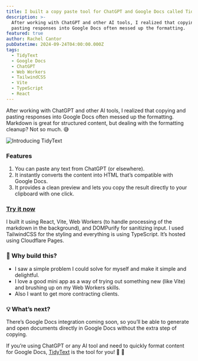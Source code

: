 ```yaml
---
title: I built a copy paste tool for ChatGPT and Google Docs called TidyText.cc
description: >-
  After working with ChatGPT and other AI tools, I realized that copying and
  pasting responses into Google Docs often messed up the formatting.
featured: true
author: Rachel Cantor
pubDatetime: 2024-09-24T04:00:00.000Z
tags:
  - TidyText
  - Google Docs
  - ChatGPT
  - Web Workers
  - TailwindCSS
  - Vite
  - TypeScript
  - React
---
```


After working with ChatGPT and other AI tools, I realized that copying and pasting responses into Google Docs often messed up the formatting. Markdown is great for structured content, but dealing with the formatting cleanup? Not so much. 😅

![Introducing TidyText](/uploads/introducing-tidytext.png)

### Features

1. You can paste any text from ChatGPT (or elsewhere).
2. It instantly converts the content into HTML that’s compatible with Google Docs.
3. It provides a clean preview and lets you copy the result directly to your clipboard with one click.

### [Try it now](https://tidytext.cc "Try TidyText")

I built it using React, Vite, Web Workers (to handle processing of the markdown in the background), and DOMPurify for sanitizing input. I used TailwindCSS for the styling and everything is using TypeScript. It’s hosted using Cloudflare Pages.

### 🔧 Why build this?

* I saw a simple problem I could solve for myself and make it simple and delightful.
* I love a good mini app as a way of trying out something new (like Vite) and brushing up on my Web Workers skills.
* Also I want to get more contracting clients.

### 💡 What’s next?

There’s Google Docs integration coming soon, so you’ll be able to generate and open documents directly in Google Docs without the extra step of copying.

If you’re using ChatGPT or any AI tool and need to quickly format content for Google Docs, [TidyText](https://tidytext.cc) is the tool for you! 🤖 🎉
